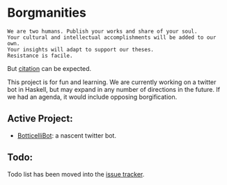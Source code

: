 # Borgmanities

    We are two humans. Publish your works and share of your soul.
    Your cultural and intellectual accomplishments will be added to our own.
    Your insights will adapt to support our theses.
    Resistance is facile.

But [citation](https://www.youtube.com/watch?v=AyenRCJ_4Ww) can be expected.

This project is for fun and learning. We are currently working on a twitter bot in Haskell, but may expand in any number of directions in the future. If we had an agenda, it would include opposing borgification.

## Active Project:

- [BotticelliBot](https://github.com/aBathologist/borgmanities/wiki/BotticelliBot): a nascent twitter bot.

## Todo:

Todo list has been moved into the [issue tracker](https://github.com/aBathologist/borgmanities/milestones/BotticelliBot%20Launch).
